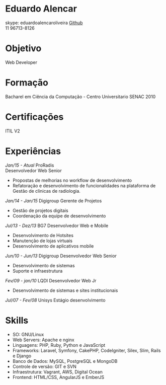 # Eduardo Alencar
skype: eduardoalencaroliveira
[Github](http://github.com/edueo)  
11 96713-8126   

# Objetivo
Web Developer

# Formação 
Bacharel em Ciência da Computação - Centro Universitario SENAC 2010

# Certificações
ITIL V2

# Experiências

*Jan/15 - Atual*
ProRadis  
Desenvolvedor Web Senior  
* Propostas de melhorias no workflow de desenvolvimento
* Refatoração e desenvolvimento de funcionalidades na plataforma de Gestão de clinicas de radiologia.

*Jan/14 - Jan/15*
Digigroup
Gerente de Projetos
* Gestão de projetos digitais
* Coordenação da equipe de desenvolvimento

*Jul/13 - Dez/13*
BG7
Desenvolvedor Web e Mobile
* Desenvolvimento de Hotsites
* Manutenção de lojas virtuais
* Desenvolvimento de aplicativos mobile

*Jun/10 - Jun/13*
Digigroup
Desenvolvedor Web Senior
* Desenvolvimento de sistemas
* Suporte e infraestrutura

*Fev/09 - jan/10*
LQDI
Desenvolvedor Web Jr
* Desenvolvimento de sistemas e sites institucionais

*Jul/07 - Fev/08*
Unisys
Estágio desenvolvimento

# Skills

* SO: GNU/Linux
* Web Servers: Apache e nginx
* Linguagens: PHP, Ruby, Python e JavaScript
* Frameworks: Laravel, Symfony, CakePHP, CodeIgniter, Silex, Slim, Rails e Django
* Banco de Dados: MySQL, PostgreSQL e MongoDB
* Controle de versão: GIT e SVN
* Infraestrutura: Vagrant, AWS, Digital Ocean
* Frontend: HTML/CSS, AngularJS e EmberJS


